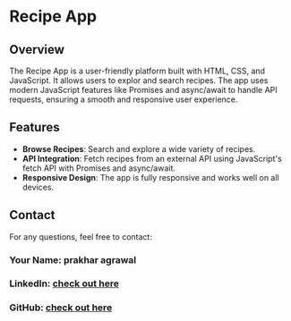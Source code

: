 # Recipe App

## Overview

The Recipe App is a user-friendly platform built with HTML, CSS, and JavaScript. It allows users to explor and   search recipes. The app uses modern JavaScript features like Promises and async/await to handle API requests, ensuring a smooth and responsive user experience.

## Features

- **Browse Recipes**: Search and explore a wide variety of recipes.
- **API Integration**: Fetch recipes from an external API using JavaScript's fetch API with Promises and async/await.
- **Responsive Design**: The app is fully responsive and works well on all devices.

## Contact
For any questions, feel free to contact:

### Your Name: prakhar agrawal
### LinkedIn: [check out here](https://www.linkedin.com/in/prakhar-agrawal-833386255/)
### GitHub: [check out here](https://github.com/Prakharagrawal23)
